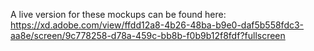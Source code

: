 A live version for these mockups can be found here: https://xd.adobe.com/view/ffdd12a8-4b26-48ba-b9e0-daf5b558fdc3-aa8e/screen/9c778258-d78a-459c-bb8b-f0b9b12f8fdf?fullscreen